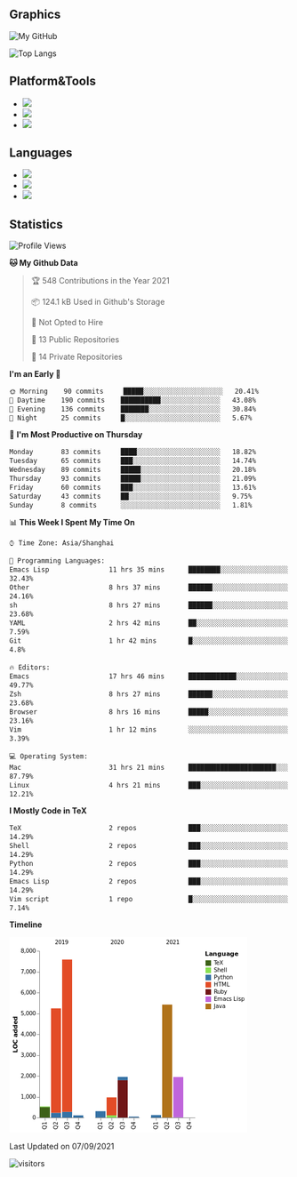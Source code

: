## Graphics

![My GitHub](https://github-readme-stats.vercel.app/api?username=SteamedFish&count_private=true&show_icons=true&theme=buefy&include_all_commits=false)

![Top Langs](https://github-readme-stats.vercel.app/api/top-langs/?username=SteamedFish&theme=buefy&hide=ruby&count_private=true&show_icons=true&layout=compact)

## Platform&Tools

* [![](https://img.shields.io/badge/ArchLinux--purple?style=flat-square&logo=ArchLinux)](https://www.archlinux.org/)
* [![](https://img.shields.io/badge/Gentoo-testing-purple?style=flat-square&logo=Gentoo)](https://www.gentoo.org/)
* [![](https://img.shields.io/badge/Doom%20Emacs-28-blue?style=flat-square&logo=Gnu%20emacs&logoColor=white)](https://www.gnu.org/software/emacs/)

## Languages

* [![](https://img.shields.io/badge/-Python-3776AB?style=flat-square&logo=python&logoColor=white)](https://www.python.org/)
* [![](https://img.shields.io/badge/-Bash-00ADD8?style=flat-square&logo=Gnu-bash&logoColor=white)](https://www.gnu.org/software/bash/)
* [![](https://img.shields.io/badge/-Go-00ADD8?style=flat-square&logo=go&logoColor=white)](https://golang.org/)

## Statistics

<!--START_SECTION:waka-->
![Profile Views](http://img.shields.io/badge/Profile%20Views-14-blue)

**🐱 My Github Data** 

> 🏆 548 Contributions in the Year 2021
 > 
> 📦 124.1 kB Used in Github's Storage 
 > 
> 🚫 Not Opted to Hire
 > 
> 📜 13 Public Repositories 
 > 
> 🔑 14 Private Repositories  
 > 
**I'm an Early 🐤** 

```text
🌞 Morning    90 commits     █████░░░░░░░░░░░░░░░░░░░░   20.41% 
🌆 Daytime    190 commits    ██████████░░░░░░░░░░░░░░░   43.08% 
🌃 Evening    136 commits    ███████░░░░░░░░░░░░░░░░░░   30.84% 
🌙 Night      25 commits     █░░░░░░░░░░░░░░░░░░░░░░░░   5.67%

```
📅 **I'm Most Productive on Thursday** 

```text
Monday       83 commits     ████░░░░░░░░░░░░░░░░░░░░░   18.82% 
Tuesday      65 commits     ███░░░░░░░░░░░░░░░░░░░░░░   14.74% 
Wednesday    89 commits     █████░░░░░░░░░░░░░░░░░░░░   20.18% 
Thursday     93 commits     █████░░░░░░░░░░░░░░░░░░░░   21.09% 
Friday       60 commits     ███░░░░░░░░░░░░░░░░░░░░░░   13.61% 
Saturday     43 commits     ██░░░░░░░░░░░░░░░░░░░░░░░   9.75% 
Sunday       8 commits      ░░░░░░░░░░░░░░░░░░░░░░░░░   1.81%

```


📊 **This Week I Spent My Time On** 

```text
⌚︎ Time Zone: Asia/Shanghai

💬 Programming Languages: 
Emacs Lisp               11 hrs 35 mins      ████████░░░░░░░░░░░░░░░░░   32.43% 
Other                    8 hrs 37 mins       ██████░░░░░░░░░░░░░░░░░░░   24.16% 
sh                       8 hrs 27 mins       ██████░░░░░░░░░░░░░░░░░░░   23.68% 
YAML                     2 hrs 42 mins       ██░░░░░░░░░░░░░░░░░░░░░░░   7.59% 
Git                      1 hr 42 mins        █░░░░░░░░░░░░░░░░░░░░░░░░   4.8%

🔥 Editors: 
Emacs                    17 hrs 46 mins      ████████████░░░░░░░░░░░░░   49.77% 
Zsh                      8 hrs 27 mins       ██████░░░░░░░░░░░░░░░░░░░   23.68% 
Browser                  8 hrs 16 mins       █████░░░░░░░░░░░░░░░░░░░░   23.16% 
Vim                      1 hr 12 mins        ░░░░░░░░░░░░░░░░░░░░░░░░░   3.39%

💻 Operating System: 
Mac                      31 hrs 21 mins      ██████████████████████░░░   87.79% 
Linux                    4 hrs 21 mins       ███░░░░░░░░░░░░░░░░░░░░░░   12.21%

```

**I Mostly Code in TeX** 

```text
TeX                      2 repos             ███░░░░░░░░░░░░░░░░░░░░░░   14.29% 
Shell                    2 repos             ███░░░░░░░░░░░░░░░░░░░░░░   14.29% 
Python                   2 repos             ███░░░░░░░░░░░░░░░░░░░░░░   14.29% 
Emacs Lisp               2 repos             ███░░░░░░░░░░░░░░░░░░░░░░   14.29% 
Vim script               1 repo              █░░░░░░░░░░░░░░░░░░░░░░░░   7.14%

```


**Timeline**

![Chart not found](https://raw.githubusercontent.com/SteamedFish/SteamedFish/master/charts/bar_graph.png) 


 Last Updated on 07/09/2021
<!--END_SECTION:waka-->

![visitors](https://visitor-badge.laobi.icu/badge?page_id=SteamedFish.SteamedFish)
